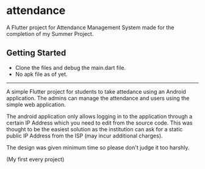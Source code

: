 # attendance

A Flutter project for Attendance Management System made for the completion of my Summer Project.

## Getting Started

- Clone the files and debug the main.dart file.
- No apk file as of yet.

-------------------------------------------------------------------------------------------------

A simple Flutter project for students to take attedance using an Android application. The admins can manage the attendance and users using the simple web application. 

The android application only allows logging in to the application through a certain IP Address which you need to edit from the source code. This was thought to be the easiest solution as the institution can ask for a static public IP Address from the ISP (may incur additional charges). 

The design was given minimum time so please don't judge it too harshly.

(My first every project)

